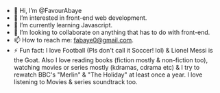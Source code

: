 - 👋 Hi, I’m @FavourAbaye
- 👀 I’m interested in front-end web development.
- 🌱 I’m currently learning Javascript.
- 💞️ I’m looking to collaborate on anything that has to do with front-end.
- 📫 How to reach me: fabaye0@gmail.com.
- ⚡ Fun fact: I love Football (Pls don't call it Soccer! lol) & Lionel Messi is the Goat. Also I love reading books (fiction mostly & non-fiction too), watching movies or series mostly (kdramas, cdrama etc) & I try to rewatch BBC's "Merlin" & "The Holiday" at least once a year. I love listening to Movies & series soundtrack too.

<!---
FavourAbaye/FavourAbaye is a ✨ special ✨ repository because its `README.md` (this file) appears on your GitHub profile.
You can click the Preview link to take a look at your changes.
--->
